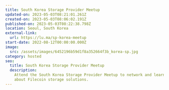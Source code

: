 ```yaml
---
title: South Korea Storage Provider Meetup
updated-on: 2023-05-03T08:21:01.261Z
created-on: 2023-05-03T08:06:02.191Z
published-on: 2023-05-03T08:22:38.798Z
location: Seoul, South Korea
external-link:
  url: https://lu.ma/sp-korea-meetup
start-date: 2022-08-12T00:00:00.000Z
image:
  src: /assets/images/6452196b59d1f8a352664f3b_korea-sp.jpg
category: hosted
seo:
  title: South Korea Storage Provider Meetup
  description:
    Attend the South Korea Storage Provider Meetup to network and learn
    about Filecoin storage solutions.
---
```

